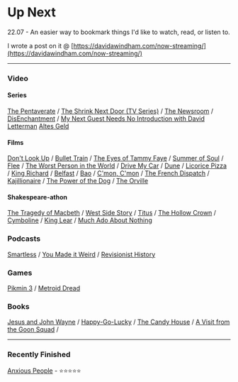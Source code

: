 # Up Next

22.07 - An easier way to bookmark things I'd like to watch, read, or listen to. 

I wrote a post on it @ [https://davidawindham.com/now-streaming/](https://davidawindham.com/now-streaming/)

---
### Video
#### Series

[The Pentaverate](https://en.wikipedia.org/wiki/The_Pentaverate) / 
[The Shrink Next Door (TV Series)](https://en.wikipedia.org/wiki/The_Shrink_Next_Door_(TV_series)) /
[The Newsroom](https://en.wikipedia.org/wiki/The_Newsroom_(American_TV_series)) /
[DisEnchantment](https://en.wikipedia.org/wiki/Disenchantment_(TV_series)) / 
[My Next Guest Needs No Introduction with David Letterman](https://en.wikipedia.org/wiki/My_Next_Guest_Needs_No_Introduction_with_David_Letterman)
[Altes Geld](https://en.wikipedia.org/wiki/Altes_Geld)

#### Films
[Don't Look Up](https://en.wikipedia.org/wiki/Don%27t_Look_Up) /
[Bullet Train](https://en.wikipedia.org/wiki/Bullet_Train_(film)) /
[The Eyes of Tammy Faye](https://en.wikipedia.org/wiki/The_Eyes_of_Tammy_Faye_(2021_film)) /
[Summer of Soul](https://en.wikipedia.org/wiki/Summer_of_Soul) /
[Flee](https://en.wikipedia.org/wiki/Flee_(film)) /
[The Worst Person in the World](https://en.wikipedia.org/wiki/The_Worst_Person_in_the_World_(film)) /
[Drive My Car](https://en.wikipedia.org/wiki/Drive_My_Car) /
[Dune](https://en.wikipedia.org/wiki/Dune) /
[Licorice Pizza](https://en.wikipedia.org/wiki/Licorice_Pizza) /
[King Richard](https://en.wikipedia.org/wiki/King_Richard) /
[Belfast](https://en.wikipedia.org/wiki/Belfast_(film)) /
[Bao](https://en.wikipedia.org/wiki/Bao_(film)) /
[C'mon, C'mon](https://en.wikipedia.org/wiki/C%27mon_C%27mon_(film)) / 
[The French Dispatch](https://en.wikipedia.org/wiki/The_French_Dispatch) / 
[Kajillionaire](https://en.wikipedia.org/wiki/Kajillionaire) / 
[The Power of the Dog](https://en.wikipedia.org/wiki/The_Power_of_the_Dog) / 
[The Orville](https://en.wikipedia.org/wiki/The_Orville)



#### Shakespeare-athon
[The Tragedy of Macbeth](https://en.wikipedia.org/wiki/Macbeth) / 
[West Side Story](https://en.wikipedia.org/wiki/West_Side_Story_(2021_film)) /
[Titus](https://en.wikipedia.org/wiki/Titus_(film)) /
[The Hollow Crown](https://en.wikipedia.org/wiki/The_Hollow_Crown_(TV_series)#The_Hollow_Crown:_The_Wars_of_the_Roses_(2016)) /
[Cymboline](https://en.wikipedia.org/wiki/Cymboline_(film)) /
[King Lear](https://en.wikipedia.org/wiki/King_Lear_(2018_film)) /
[Much Ado About Nothing](https://en.wikipedia.org/wiki/Much_Ado_About_Nothing_(2012_film))


### Podcasts
[Smartless](https://en.wikipedia.org/wiki/SmartLess) /
[You Made it Weird](https://en.wikipedia.org/wiki/You_Made_It_Weird_with_Pete_Holmes) / [Revisionist History](https://en.wikipedia.org/wiki/Revisionist_History_(podcast))

### Games 
[Pikmin 3](https://en.wikipedia.org/wiki/Pikmin) /
[Metroid Dread](https://en.wikipedia.org/wiki/Metroid_Dread)



### Books
[Jesus and John Wayne](https://en.wikipedia.org/wiki/Jesus_and_John_Wayne) /
[Happy-Go-Lucky](https://en.wikipedia.org/wiki/Happy-Go-Lucky_(book)) /
[The Candy House](https://en.wikipedia.org/wiki/The_Candy_House_(novel)) /
[A Visit from the Goon Squad](https://en.wikipedia.org/wiki/A_Visit_from_the_Goon_Squad) /

---
### Recently Finished

[Anxious People](https://en.wikipedia.org/wiki/Anxious_People_(TV_series)) - :star::star::star::star::star:

